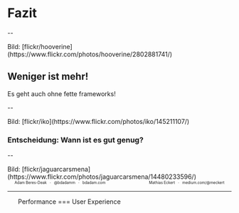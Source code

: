 # Fazit

--

<!-- .slide: data-background="assets/lessmore.jpg" class="bg-contain" -->
<div class="attribution">Bild: [flickr/hooverine](https://www.flickr.com/photos/hooverine/2802881741/)</div>

## Weniger ist mehr!

Es geht auch ohne fette frameworks!

--

<!-- .slide: data-background="assets/stop.jpg" -->
<div class="attribution">Bild: [flickr/iko](https://www.flickr.com/photos/iko/145211107/)</div>

### Entscheidung: Wann ist es gut genug?

--

<!-- .slide: data-background="assets/14480233596_1dc8ac6451_k.jpg" class="darkerbg" -->
<div class="attribution">Bild: [flickr/jaguarcarsmena](https://www.flickr.com/photos/jaguarcarsmena/14480233596/)</div>


<div style="font-size: .6em; overflow: hidden; padding: 0 16px;">
    <div style="float: left; width: 50%;">
        Adam Beres-Deak &nbsp;&nbsp;&middot;&nbsp;&nbsp; @bdadamm &nbsp;&nbsp;&middot;&nbsp;&nbsp; bdadam.com
    </div>
    <div style="float: left; width: 50%; text-align: right;">
        Mathias Eckert  &nbsp;&nbsp;&middot;&nbsp;&nbsp; medium.com/@meckert
    </div>
</div>

***

<ul style="list-style-type: none;">
    <li>Performance === User Experience</li>
</ul>